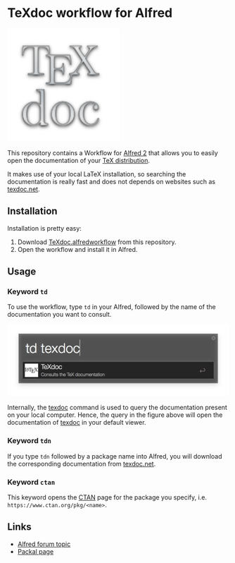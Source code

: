# TeXdoc workflow for Alfred

![TeXdoc](./img/texdoc-logo.png)

This repository contains a Workflow for [Alfred 2][alfred2] that allows you to easily open the documentation of your [TeX distribution][mactex].

It makes use of your local LaTeX installation, so searching the documentation is really fast and does not depends on websites such as [texdoc.net][texdocnet].

## Installation

Installation is pretty easy:

 1. Download [TeXdoc.alfredworkflow](TeXdoc.alfredworkflow) from this repository.
 2. Open the workflow and install it in Alfred.

## Usage

### Keyword `td`

To use the workflow, type `td` in your Alfred, followed by the name of the documentation you want to consult.

![Example `td texdoc`](img/example.png)

Internally, the [texdoc][texdoc] command is used to query the documentation present on your local computer.
Hence, the query in the figure above will open the documentation of [texdoc][texdoc] in your default viewer.

### Keyword `tdn`

If you type `tdn` followed by a package name into Alfred, you will download the corresponding documentation from [texdoc.net][texdocnet].

### Keyword `ctan`

This keyword opens the [CTAN][CTAN] page for the package you specify, i.e. `https://www.ctan.org/pkg/<name>`.

## Links

 - [Alfred forum topic](http://www.alfredforum.com/topic/8705-texdoc-workflow/)
 - [Packal page](http://www.packal.org/workflow/texdoc)

[alfred2]: https://www.alfredapp.com
[CTAN]: https://www.ctan.org
[mactex]: https://tug.org/mactex/
[texdoc]: https://www.tug.org/texdoc/
[texdocnet]: http://texdoc.net
